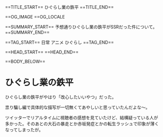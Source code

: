 ==TITLE_START==
ひぐらし業の鉄平
==TITLE_END==

==OG_IMAGE 
==OG_LOCALE 

==SUMMARY_START==
予想通りひぐらし業の鉄平がSSRだった件について。
==SUMMARY_END==

==TAG_START==
日常 アニメ ひぐらし
==TAG_END==

==HEAD_START==
==HEAD_END==

==BODY_BELOW==

# ひぐらし業の鉄平

ひぐらし業の鉄平がやはり「改心したいいやつ」だった。

祟り騙し編で具体的な描写が一切無くてあやしいと思っていたんだよな～。

ツイッターでリアルタイムに視聴者の感想を見ていたけど、結構疑っている人が多かった。そのあとの大石の暴走とか赤坂発症とかの転生ラッシュで印象が薄くなってしまったが。

